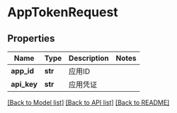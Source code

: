 # AppTokenRequest

## Properties
Name | Type | Description | Notes
------------ | ------------- | ------------- | -------------
**app_id** | **str** | 应用ID | 
**api_key** | **str** | 应用凭证 | 

[[Back to Model list]](../README.md#documentation-for-models) [[Back to API list]](../README.md#documentation-for-api-endpoints) [[Back to README]](../README.md)

